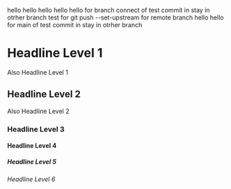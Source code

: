 hello
hello hello
hello hello for branch connect  of test commit in stay in otrher branch
test for git push --set-upstream for remote branch
hello hello for main of test commit in stay in otrher branch

# Headline Level 1
Also Headline Level 1


## Headline Level 2 
Also Headline Level 2


### Headline Level 3
#### Headline Level 4
##### Headline Level 5
###### Headline Level 6 

